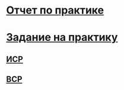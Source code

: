 # [Отчет по практике](https://github.com/EkTarkhanova/ptp-8/blob/main/отчет_НИР%20Тарханова%20Е.Ю..pdf)
# [Задание на практику](https://github.com/EkTarkhanova/ptp-8/blob/main/задание_НИР%20Тарханова%20Е.Ю..pdf)
## [ИСР](https://github.com/EkTarkhanova/ptp-8/blob/main/ПТП-8%20ИСР%20Тарханова%20Е.Ю..pdf)
## [ВСР](https://github.com/EkTarkhanova/ptp-8/blob/main/ПТП-8%20ВСР%20Тарханова%20Е.Ю..pdf) 
